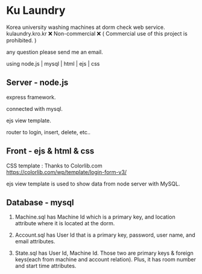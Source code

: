 # Ku Laundry
Korea university washing machines at dorm check web service.
kulaundry.kro.kr
❌ Non-commercial ❌
( Commercial use of this project is prohibited. )

any question please send me an email.

using node.js | mysql | html | ejs | css

## Server - node.js

express framework.

connected with mysql.

ejs view template.

router to login, insert, delete, etc..

## Front - ejs & html & css

CSS template : Thanks to Colorlib.com 
https://colorlib.com/wp/template/login-form-v3/

ejs view template is used to show data from node server with MySQL.

## Database - mysql

1.  Machine.sql has Machine Id which is a primary key, and location attribute where it is located at the dorm.

2.  Account.sql has User Id that is a primary key, password, user name, and email attributes.

3.  State.sql has User Id, Machine Id. Those two are primary keys & foreign keys(each from machine and account relation).
    Plus, it has room number and start time attributes.
